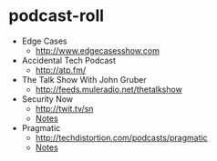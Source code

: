 podcast-roll
============

* Edge Cases
  * http://www.edgecasesshow.com
* Accidental Tech Podcast
  * http://atp.fm/
* The Talk Show With John Gruber
  * http://feeds.muleradio.net/thetalkshow
* Security Now
  * http://twit.tv/sn
  * [Notes](sn-notes.md)
* Pragmatic
  * http://techdistortion.com/podcasts/pragmatic
  * [Notes](pragmatic-podcast-notes.md)

